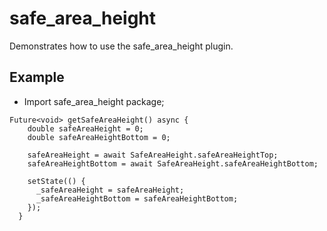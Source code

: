 # safe_area_height 

Demonstrates how to use the safe_area_height plugin.

## Example

- Import safe_area_height package;

```
Future<void> getSafeAreaHeight() async {
    double safeAreaHeight = 0;
    double safeAreaHeightBottom = 0;

    safeAreaHeight = await SafeAreaHeight.safeAreaHeightTop;
    safeAreaHeightBottom = await SafeAreaHeight.safeAreaHeightBottom;

    setState(() {
      _safeAreaHeight = safeAreaHeight;
      _safeAreaHeightBottom = safeAreaHeightBottom;
    });
  }
```